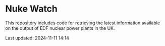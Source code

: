 # Nuke Watch

This repository includes code for retrieving the latest information available on the output of EDF nuclear power plants in the UK.

Last updated: 2024-11-11 14:14